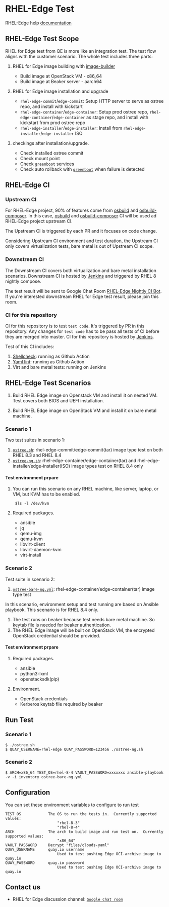 # RHEL-Edge Test

RHEL-Edge help [documentation](HELP.md)

## RHEL-Edge Test Scope

RHEL for Edge test from QE is more like an integration test. The test flow aligns with the customer scenario. The whole test includes three parts:

1. RHEL for Edge image building with [image-builder](https://github.com/osbuild/osbuild-composer.git)

    - Build image at OpenStack VM - x86_64
    - Build image at Beaker server - aarch64

2. RHEL for Edge image installation and upgrade

    - `rhel-edge-commit`/`edge-commit`: Setup HTTP server to serve as ostree repo, and install with kickstart
    - `rhel-edge-container`/`edge-container`: Setup prod ostree repo, `rhel-edge-container`/`edge-container` as stage repo, and install with kickstart from prod ostree repo
    - `rhel-edge-installer`/`edge-installer`: Install from `rhel-edge-installer`/`edge-installer` ISO

3. checkings after installation/upgrade.

    - Check installed ostree commit
    - Check mount point
    - Check [`greenboot`](https://github.com/fedora-iot/greenboot.git) services
    - Check auto rollback with [`greenboot`](https://github.com/fedora-iot/greenboot.git) when failure is detected

## RHEL-Edge CI

### Upstream CI

For RHEL-Edge project, 90% of features come from [osbuild](https://github.com/osbuild/osbuild.git) and [osbuild-composer](https://github.com/osbuild/osbuild-composer.git). In this case, [osbuild](https://github.com/osbuild/osbuild.git) and [osbuild-composer](https://github.com/osbuild/osbuild-composer.git) CI will be used ad RHEL-Edge project upstream CI.

The Upstream CI is triggered by each PR and it focuses on code change.

Considering Upstream CI environment and test duration, the Upstream CI only covers virtualization tests, bare metal is out of Upstream CI scope.

### Downstream CI

The Downstream CI covers both virtualization and bare metal installation scenarios. Downstream CI is hosted by [Jenkins](https://jenkins-cloudci-prod-virt-qe-3rd.apps.ocp4.prod.psi.redhat.com/job/rhel-edge/job/rhel_edge_x86_64/) and triggered by RHEL 8 nightly compose.

The test result will be sent to Google Chat Room [RHEL-Edge Nightly CI Bot](https://chat.google.com/u/0/room/AAAAvEUnS8s). If you're interested downstream RHEL for Edge test result, please join this room.

### CI for this repository

CI for this repository is to test `test code`. It's triggered by PR in this repository. Any changes for `test code` has to be pass all tests of CI before they are merged into master. CI for this repository is hosted by [Jenkins](https://jenkins-cloudci-prod-virt-qe-3rd.apps.ocp4.prod.psi.redhat.com/job/Virt-S1/job/rhel-edge/view/change-requests/).

Test of this CI includes:

1. [Shellcheck](https://www.shellcheck.net/): running as Github Action
2. [Yaml lint](https://yamllint.readthedocs.io/en/stable/): running as Github Action
3. Virt and bare metal tests: running on Jenkins

## RHEL-Edge Test Scenarios

1. Build RHEL Edge image on Openstack VM and install it on nested VM. Test covers both BIOS and UEFI installation.

2. Build RHEL Edge image on OpenStack VM and install it on bare metal machine.

### Scenario 1

Two test suites in scenario 1:

1. [`ostree.sh`](ostree.sh): rhel-edge-commit/edge-commit(tar) image type test on both RHEL 8.3 and RHEL 8.4
2. [`ostree-ng.sh`](ostree-ng.sh): rhel-edge-container/edge-container(tar) and rhel-edge-installer/edge-installer(ISO) image types test on RHEL 8.4 only

#### Test environment prpare

1. You can run this scenario on any RHEL machine, like server, laptop, or VM, but KVM has to be enabled.

        $ls -l /dev/kvm

2. Required packages.

    - ansible
    - jq
    - qemu-img
    - qemu-kvm
    - libvirt-client
    - libvirt-daemon-kvm
    - virt-install

### Scenario 2

Test suite in scenario 2:

1. [`ostree-bare-ng.yml`](ostree-bare-ng.yml): rhel-edge-container/edge-container(tar) image type test

In this scenario, environment setup and test running are based on Ansible playbook. This scenario is for RHEL 8.4 only.

1. The test runs on beaker because test needs bare metal machine. So keytab file is needed for beaker authentication.
2. The RHEL Edge image will be built on OpenStack VM, the encrypted OpenStack credential should be provided.

#### Test environment prpare

1. Required packages.

    - ansible
    - python3-lxml
    - openstacksdk(pip)

2. Environment.

    - OpenStack credentials
    - Kerberos keytab file required by beaker

## Run Test

### Scenario 1

    $ ./ostree.sh
    $ QUAY_USERNAME=rhel-edge QUAY_PASSWORD=123456 ./ostree-ng.sh

### Scenario 2

    $ ARCH=x86_64 TEST_OS=rhel-8-4 VAULT_PASSWORD=xxxxxxx ansible-playbook -v -i inventory ostree-bare-ng.yml

## Configuration

You can set these environment variables to configure to run test

    TEST_OS            The OS to run the tests in.  Currently supported values:
                           "rhel-8-3"
                           "rhel-8-4"
    ARCH               The arch to build image and run test on.  Currently supported values:
                           "x86_64"
    VAULT_PASSWORD     Decrypt "files/clouds-yaml"
    QUAY_USERNAME      quay.io username
                           Used to test pushing Edge OCI-archive image to quay.io
    QUAY_PASSWORD      quay.io password
                           Used to test pushing Edge OCI-archive image to quay.io

## Contact us

- RHEL for Edge discussion channel: [`Google Chat room`](https://mail.google.com/chat/u/0/#chat/space/AAAAlhJ-myk)
